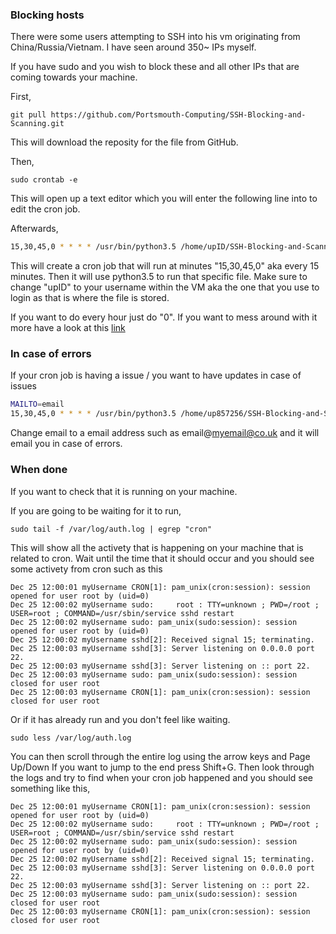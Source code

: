 ### Blocking hosts

There were some users attempting to SSH into his vm originating from China/Russia/Vietnam. I have seen around 350~ IPs myself.

If you have sudo and you wish to block these and all other IPs that are coming towards your machine.

First,
```
git pull https://github.com/Portsmouth-Computing/SSH-Blocking-and-Scanning.git
```
This will download the reposity for the file from GitHub.

Then,
```
sudo crontab -e
```
This will open up a text editor which you will enter the following line into to edit the cron job.

Afterwards,
```bash
15,30,45,0 * * * * /usr/bin/python3.5 /home/upID/SSH-Blocking-and-Scanning/cron_main.py
```
This will create a cron job that will run at minutes "15,30,45,0" aka every 15 minutes. 
Then it will use python3.5 to run that specific file.
Make sure to change "upID" to your username within the VM aka the one that you use to login as that is where the file is stored.

If you want to do every hour just do "0". If you want to mess around with it more have a look at this [link](https://crontab.guru/)

### In case of errors

If your cron job is having a issue / you want to have updates in case of issues
```bash
MAILTO=email
15,30,45,0 * * * * /usr/bin/python3.5 /home/up857256/SSH-Blocking-and-Scanning/cron_main.py
```
Change email to a email address such as email@myemail@co.uk and it will email you in case of errors.

### When done

If you want to check that it is running on your machine.

If you are going to be waiting for it to run,
```
sudo tail -f /var/log/auth.log | egrep "cron"
```
This will show all the activety that is happening on your machine that is related to cron. Wait until the time that it should occur and you should see some activety from cron such as this
```
Dec 25 12:00:01 myUsername CRON[1]: pam_unix(cron:session): session opened for user root by (uid=0)
Dec 25 12:00:02 myUsername sudo:     root : TTY=unknown ; PWD=/root ; USER=root ; COMMAND=/usr/sbin/service sshd restart
Dec 25 12:00:02 myUsername sudo: pam_unix(sudo:session): session opened for user root by (uid=0)
Dec 25 12:00:02 myUsername sshd[2]: Received signal 15; terminating.
Dec 25 12:00:03 myUsername sshd[3]: Server listening on 0.0.0.0 port 22.
Dec 25 12:00:03 myUsername sshd[3]: Server listening on :: port 22.
Dec 25 12:00:03 myUsername sudo: pam_unix(sudo:session): session closed for user root
Dec 25 12:00:03 myUsername CRON[1]: pam_unix(cron:session): session closed for user root
```

Or if it has already run and you don't feel like waiting.
```
sudo less /var/log/auth.log
```
You can then scroll through the entire log using the arrow keys and Page Up/Down
If you want to jump to the end press Shift+G.
Then look through the logs and try to find when your cron job happened and you should see something like this,
```
Dec 25 12:00:01 myUsername CRON[1]: pam_unix(cron:session): session opened for user root by (uid=0)
Dec 25 12:00:02 myUsername sudo:     root : TTY=unknown ; PWD=/root ; USER=root ; COMMAND=/usr/sbin/service sshd restart
Dec 25 12:00:02 myUsername sudo: pam_unix(sudo:session): session opened for user root by (uid=0)
Dec 25 12:00:02 myUsername sshd[2]: Received signal 15; terminating.
Dec 25 12:00:03 myUsername sshd[3]: Server listening on 0.0.0.0 port 22.
Dec 25 12:00:03 myUsername sshd[3]: Server listening on :: port 22.
Dec 25 12:00:03 myUsername sudo: pam_unix(sudo:session): session closed for user root
Dec 25 12:00:03 myUsername CRON[1]: pam_unix(cron:session): session closed for user root
```
